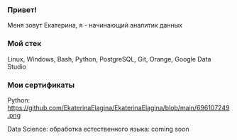 ### Привет!
Меня зовут Екатерина, я - начинающий аналитик данных

### Мой стек
Linux, Windows, Bash, Python, PostgreSQL, Git, Orange, Google Data Studio

### Мои сертификаты
Python: https://github.com/EkaterinaElagina/EkaterinaElagina/blob/main/696107249.png

Data Science: обработка естественного языка:   coming soon
<!--
**EkaterinaElagina/EkaterinaElagina** is a ✨ _special_ ✨ repository because its `README.md` (this file) appears on your GitHub profile.

Here are some ideas to get you started:

- 🔭 I’m currently working on ...
- 🌱 I’m currently learning ...
- 👯 I’m looking to collaborate on ...
- 🤔 I’m looking for help with ...
- 💬 Ask me about ...
- 📫 How to reach me: ...
- 😄 Pronouns: ...
- ⚡ Fun fact: ...
-->

